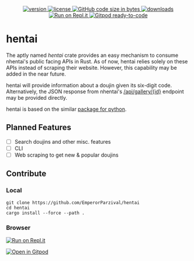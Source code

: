 <p align="center">
  <a href="https://crates.io/crates/hentai">
    <img alt="version" src="https://docs.rs/hentai/badge.svg"></img>
  </a>
  <a href="https://github.com/EmperorParzival/hentai/blob/main/LICENSE">
    <img alt="license" src="https://img.shields.io/crates/l/hentai"></img>
  </a>
  <a href="https://github.com/EmperorParzival/hentai">
    <img alt="GitHub code size in bytes" src="https://img.shields.io/github/languages/code-size/EmperorParzival/hentai"></img>
  </a>
  <a href="https://crates.io/crates/hentai">
    <img alt="downloads" src="https://img.shields.io/crates/d/hentai"></img>
  </a>
  <br />
  <a href="https://repl.it/github/EmperorParzival/hentai">
    <img alt="Run on Repl.it" src="https://repl.it/badge/github/EmperorParzival/hentai"></img>
  </a>
  <a href="https://gitpod.io/#https://github.com/EmperorParzival/hentai">
    <img alt="Gitpod ready-to-code" src="https://img.shields.io/badge/Gitpod-ready--to--code-blue?logo=gitpod"></img>
  </a>
</p>

# hentai

The aptly named *hentai* crate provides an easy mechanism to consume nhentai's
public facing APIs in Rust. As of now, hentai relies solely on these APIs
instead of scraping their website. However, this capability may be added in the
near future.

hentai will provide information about a doujin given its six-digit code.
Alternatively, the JSON response from nhentai's
[/api/gallery/{id}](https://nhentai.net/api/gallery/165961) endpoint may be
provided directly.

hentai is based on the similar
[package for python](https://pypi.org/project/hentai/).

## Planned Features
- [ ] Search doujins and other misc. features
- [ ] CLI
- [ ] Web scraping to get new & popular doujins

## Contribute

### Local
```shell
git clone https://github.com/EmperorParzival/hentai
cd hentai
cargo install --force --path .
```

### Browser
[![Run on Repl.it](https://repl.it/badge/github/EmperorParzival/hentai)](https://repl.it/github/EmperorParzival/hentai)

[![Open in Gitpod](https://gitpod.io/button/open-in-gitpod.svg)](https://gitpod.io/#https://github.com/EmperorParzival/hentai)
